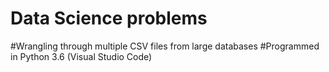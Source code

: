 # Data Science problems
#Wrangling through multiple CSV files from large databases
#Programmed in Python 3.6 (Visual Studio Code)